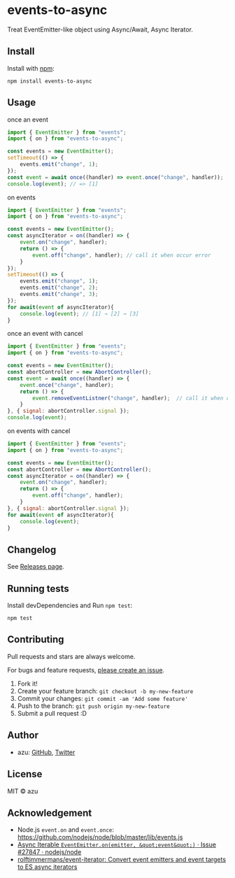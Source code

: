 # events-to-async

Treat EventEmitter-like object using Async/Await, Async Iterator.

## Install

Install with [npm](https://www.npmjs.com/):

    npm install events-to-async

## Usage

once an event

```js
import { EventEmitter } from "events";
import { on } from "events-to-async";

const events = new EventEmitter();
setTimeout(() => {
    events.emit("change", 1);
});
const event = await once((handler) => event.once("change", handler));
console.log(event); // => [1]
```

on events

```js
import { EventEmitter } from "events";
import { on } from "events-to-async";

const events = new EventEmitter();
const asyncIterator = on((handler) => {
    event.on("change", handler);
    return () => {
        event.off("change", handler); // call it when occur error 
    }
});
setTimeout(() => {
    events.emit("change", 1);
    events.emit("change", 2);
    events.emit("change", 3);
});
for await(event of asyncIterator){
    console.log(event); // [1] → [2] → [3]
}
```

once an event with cancel

```js
import { EventEmitter } from "events";
import { on } from "events-to-async";

const events = new EventEmitter();
const abortController = new AbortController();
const event = await once((handler) => {
    event.once("change", handler);
    return () => {
        event.removeEventListner("change", handler);  // call it when occur error or abort
    }
}, { signal: abortController.signal });
console.log(event);
```

on events with cancel

```js
import { EventEmitter } from "events";
import { on } from "events-to-async";

const events = new EventEmitter();
const abortController = new AbortController();
const asyncIterator = on((handler) => {
    event.on("change", handler);
    return () => {
        event.off("change", handler);
    }
}, { signal: abortController.signal });
for await(event of asyncIterator){
    console.log(event);
}
```


## Changelog

See [Releases page](https://github.com/azu/events-to-async/releases).

## Running tests

Install devDependencies and Run `npm test`:

    npm test

## Contributing

Pull requests and stars are always welcome.

For bugs and feature requests, [please create an issue](https://github.com/azu/events-to-async/issues).

1. Fork it!
2. Create your feature branch: `git checkout -b my-new-feature`
3. Commit your changes: `git commit -am 'Add some feature'`
4. Push to the branch: `git push origin my-new-feature`
5. Submit a pull request :D

## Author

- azu: [GitHub](https://github.com/azu), [Twitter](https://twitter.com/azu_re)

## License

MIT © azu

## Acknowledgement

- Node.js `event.on` and `event.once`: <https://github.com/nodejs/node/blob/master/lib/events.js>
- [Async Iterable `EventEmitter.on(emitter, &quot;event&quot;)` · Issue #27847 · nodejs/node](https://github.com/nodejs/node/issues/27847)
- [rolftimmermans/event-iterator: Convert event emitters and event targets to ES async iterators](https://github.com/rolftimmermans/event-iterator)
